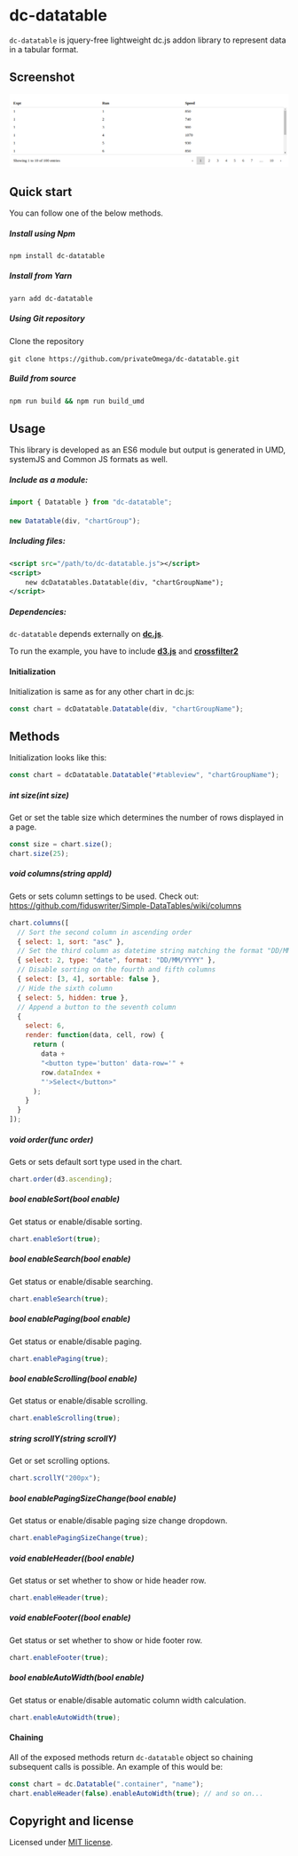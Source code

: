 # dc-datatable

`dc-datatable` is jquery-free lightweight dc.js addon library to represent data in a tabular format.

## Screenshot

![Screenshot](screenshot.png)

## Quick start

You can follow one of the below methods.

##### Install using Npm

```bash
npm install dc-datatable
```

##### Install from Yarn

```bash
yarn add dc-datatable
```

##### Using Git repository

Clone the repository

`git clone https://github.com/privateOmega/dc-datatable.git`

##### Build from source

```bash
npm run build && npm run build_umd
```

## Usage

This library is developed as an ES6 module but output is generated in UMD, systemJS and Common JS formats as well.

##### Include as a module:

```javascript
import { Datatable } from "dc-datatable";

new Datatable(div, "chartGroup");
```

##### Including files:

```xml
<script src="/path/to/dc-datatable.js"></script>
<script>
	new dcDatatables.Datatable(div, "chartGroupName");
</script>
```

##### Dependencies:

`dc-datatable` depends externally on **[dc.js](https://github.com/dc-js/dc.js)**.

To run the example, you have to include **[d3.js](https://github.com/d3/d3)** and **[crossfilter2](https://github.com/crossfilter/crossfilter)**

#### Initialization

Initialization is same as for any other chart in dc.js:

```javascript
const chart = dcDatatable.Datatable(div, "chartGroupName");
```

## Methods

Initialization looks like this:

```javascript
const chart = dcDatatable.Datatable("#tableview", "chartGroupName");
```

##### int size(int size)

Get or set the table size which determines the number of rows displayed in a page.

```javascript
const size = chart.size();
chart.size(25);
```

##### void columns(string appId)

Gets or sets column settings to be used. Check out: https://github.com/fiduswriter/Simple-DataTables/wiki/columns

```javascript
chart.columns([
  // Sort the second column in ascending order
  { select: 1, sort: "asc" },
  // Set the third column as datetime string matching the format "DD/MM/YYY"
  { select: 2, type: "date", format: "DD/MM/YYYY" },
  // Disable sorting on the fourth and fifth columns
  { select: [3, 4], sortable: false },
  // Hide the sixth column
  { select: 5, hidden: true },
  // Append a button to the seventh column
  {
    select: 6,
    render: function(data, cell, row) {
      return (
        data +
        "<button type='button' data-row='" +
        row.dataIndex +
        "'>Select</button>"
      );
    }
  }
]);
```

##### void order(func order)

Gets or sets default sort type used in the chart.

```javascript
chart.order(d3.ascending);
```

##### bool enableSort(bool enable)

Get status or enable/disable sorting.

```javascript
chart.enableSort(true);
```

##### bool enableSearch(bool enable)

Get status or enable/disable searching.

```javascript
chart.enableSearch(true);
```

##### bool enablePaging(bool enable)

Get status or enable/disable paging.

```javascript
chart.enablePaging(true);
```

##### bool enableScrolling(bool enable)

Get status or enable/disable scrolling.

```javascript
chart.enableScrolling(true);
```

##### string scrollY(string scrollY)

Get or set scrolling options.

```javascript
chart.scrollY("200px");
```

##### bool enablePagingSizeChange(bool enable)

Get status or enable/disable paging size change dropdown.

```javascript
chart.enablePagingSizeChange(true);
```

##### void enableHeader((bool enable)

Get status or set whether to show or hide header row.

```javascript
chart.enableHeader(true);
```

##### void enableFooter((bool enable)

Get status or set whether to show or hide footer row.

```javascript
chart.enableFooter(true);
```

##### bool enableAutoWidth(bool enable)

Get status or enable/disable automatic column width calculation.

```javascript
chart.enableAutoWidth(true);
```

#### Chaining

All of the exposed methods return `dc-datatable` object so chaining subsequent calls is possible.
An example of this would be:

```javascript
const chart = dc.Datatable(".container", "name");
chart.enableHeader(false).enableAutoWidth(true); // and so on...
```

## Copyright and license

Licensed under [MIT license](LICENSE).
